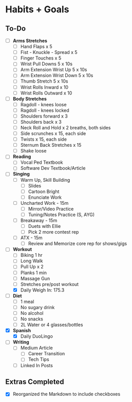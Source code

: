 # Habits + Goals

## To-Do

- [ ] <b>Arms Stretches</b>
  - [ ] Hand Flaps x 5
  - [ ] Fist - Knuckle - Spread x 5
  - [ ] Finger Touches x 5
  - [ ] Wrist Pull Downs 5 x 10s
  - [ ] Arm Extension Wrist Up 5 x 10s
  - [ ] Arm Extension Wrist Down 5 x 10s
  - [ ] Thumb Stretch 5 x 10s
  - [ ] Wrist Rolls Inward x 10
  - [ ] Wrist Rolls Outward x 10
- [ ] <b>Body Stretches</b>
  - [ ] Ragdoll - knees loose
  - [ ] Ragdoll - knees locked
  - [ ] Shoulders forward x 3
  - [ ] Shoulders back x 3
  - [ ] Neck Roll and Hold x 2 breaths, both sides
  - [ ] Side scrunches x 15, each side
  - [ ] Twists x 15, each side
  - [ ] Sternum Back Stretches x 15
  - [ ] Shake loose
- [ ] <b>Reading</b>
  - [ ] Vocal Ped Textbook
  - [ ] Software Dev Textbook/Article
- [ ] <b>Singing</b>
  - [ ] Warm Up, Skill Building
    - [ ] Slides
    - [ ] Cartoon Bright
    - [ ] Enunciate Work
  - [ ] Uncharted Work - 15m
    - [ ] Mirror/Video Practice
    - [ ] Tuning/Notes Practice (S, AYG)
  - [ ] Breakaway - 15m
    - [ ] Duets with Ellie
    - [ ] Pick 2 more contest rep
  - [ ] ATX - 15m
    - [ ] Review and Memorize core rep for shows/gigs
- [ ] <b>Workout</b>
  - [ ] Biking 1 hr
  - [ ] Long Walk
  - [ ] Pull Up x 2
  - [ ] Planks 1 min
  - [ ] Massage Gun
  - [ ] Stretches pre/post workout
  - [x] Daily Weigh In: 175.3
- [ ] <b>Diet</b>
  - [ ] 1 meal
  - [ ] No sugary drink
  - [ ] No alcohol
  - [ ] No snacks
  - [ ] 2L Water or 4 glasses/bottles
- [x] <b>Spanish</b>
  - [x] Daily DuoLingo
- [ ] <b>Writing</b>
  - [ ] Medium Article
    - [ ] Career Transition
    - [ ] Tech Tips
  - [ ] Linked In Posts

## Extras Completed 

- [x] Reorganized the Markdown to include checkboxes

